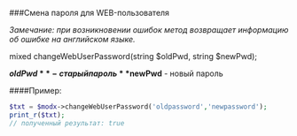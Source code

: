 ###Смена пароля для WEB-пользователя

*Замечание: при возникновении ошибок метод возвращает информацию об ошибке на английском языке.*

mixed changeWebUserPassword(string $oldPwd, string $newPwd);

**$oldPwd** - старый пароль
**$newPwd** - новый пароль



####Пример:

````php
$txt = $modx->changeWebUserPassword('oldpassword','newpassword');
print_r($txt);
// полученный результат: true
````



